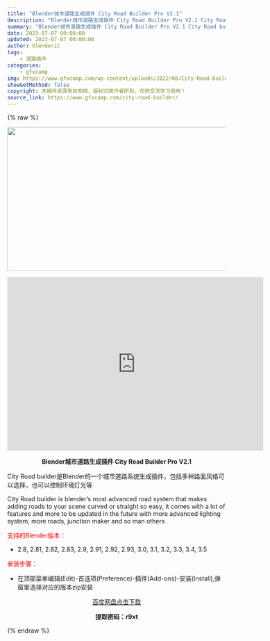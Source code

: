 ```yaml
---
title: "Blender城市道路生成插件 City Road Builder Pro V2.1"
description: "Blender城市道路生成插件 City Road Builder Pro V2.1 City Road builder是Blender的一个城市道路系统生成插件，包括多种路面风格可以选择，也可以控制..."
summary: "Blender城市道路生成插件 City Road Builder Pro V2.1 City Road builder是Blender的一个城市道路系统生成插件，包括多种路面风格可以选择，也可以控制..."
date: 2023-07-07 00:00:00
updated: 2023-07-07 00:00:00
author: blenderit
tags: 
    - 道路插件
categories:
    - gfxcamp
img: https://www.gfxcamp.com/wp-content/uploads/2022/08/City-Road-Builder.jpg
showGetMethod: false
copyright: 本插件资源来自网络，版权归原作者所有，仅供交流学习使用！
source_link: https://www.gfxcamp.com/city-road-builder/
---
```


{% raw %}
<div><p><img decoding="async" class="aligncenter size-full wp-image-105674" src="https://www.gfxcamp.com/wp-content/uploads/2022/08/City-Road-Builder.jpg" data-src="https://www.gfxcamp.com/wp-content/uploads/2022/08/City-Road-Builder.jpg" alt="" width="590" height="331" data-srcset="https://www.gfxcamp.com/wp-content/uploads/2022/08/City-Road-Builder.jpg 590w, https://www.gfxcamp.com/wp-content/uploads/2022/08/City-Road-Builder-150x84.jpg 150w" data-sizes="(max-width: 590px) 100vw, 590px"></p><p style="text-align: center;"><iframe loading="lazy" src="https://player.youku.com/embed/XNTg5MTExODUxNg==" width="590" height="400" frameborder="0" allowfullscreen="allowfullscreen" data-mce-fragment="1"></iframe></p><p style="text-align: center;"><strong>Blender城市道路生成插件 City Road Builder Pro V2.1</strong></p><p>City Road builder是Blender的一个城市道路系统生成插件，包括多种路面风格可以选择，也可以控制环境灯光等</p><p>City Road builder is blender’s most advanced road system that makes adding roads to your scene curved or straight so easy, it comes with a lot of features and more to be updated in the future with more advanced lighting system, more roads, junction maker and so man others</p><p style="text-align: left;"><span style="color: #ff0000;">支持的Blender版本：</span></p><ul>
<li style="text-align: left;">2.8, 2.81, 2.82, 2.83, 2.9, 2.91, 2.92, 2.93, 3.0, 3.1, 3.2, 3.3, 3.4, 3.5</li>
</ul><p><span style="color: #ff0000;">安装步骤：</span></p><ul>
<li>在顶部菜单编辑(Edit)-首选项(Preference)-插件(Add-ons)-安装(Install),弹窗里选择对应的版本zip安装</li>
</ul><p style="text-align: center;"><a class="maxbutton-3 maxbutton maxbutton-baidu" target="_blank" rel="noopener" href="https://pan.baidu.com/s/1am30KeuIgSznIgCISj77cQ?pwd=r9xt"><span class="mb-text">百度网盘点击下载</span></a></p><p style="text-align: center;"><strong>提取密码：r9xt</strong></p></div>
<div style="display: none">gfxcamp</div>
{% endraw %}